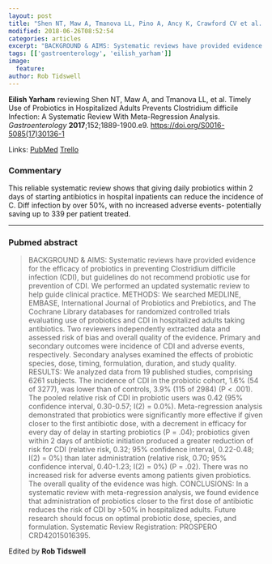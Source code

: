 ```yaml
---
layout: post
title: "Shen NT, Maw A, Tmanova LL, Pino A, Ancy K, Crawford CV et al. (2017) Timely Use of Probiotics in Hospitalized Adults Prevents Clostridium difficile Infection: A Systematic Review With Meta-Regression Analysis. Gastroenterology 152: 1889-1900.e9."
modified: 2018-06-26T08:52:54
categories: articles
excerpt: "BACKGROUND & AIMS: Systematic reviews have provided evidence for the efficacy of probiotics in preventing Clostridium difficile infection (CDI), but guidelines do not recommend probiotic use for prevention of CDI. (Reviewed by Eilish Yarham)"
tags: [['gastroenterology', 'eilish_yarham']]
image:
  feature:
author: Rob Tidswell
---
```


__Eilish Yarham__ reviewing Shen NT, Maw A, and Tmanova LL, et al. Timely Use of Probiotics in Hospitalized Adults Prevents Clostridium difficile Infection: A Systematic Review With Meta-Regression Analysis. _Gastroenterology_ **2017**;152;1889-1900.e9. https://doi.org/S0016-5085(17)30136-1

Links: [PubMed](https://www.ncbi.nlm.nih.gov/pubmed/?term=28192108) [Trello](https://trello.com/c/vGaxP8nb)

### Commentary

This reliable systematic review shows that giving daily probiotics within 2 days of starting antibiotics in hospital inpatients can reduce the incidence of C. Diff infection by over 50%, with no increased adverse events- potentially saving up to 339 per patient treated.

---

### Pubmed abstract

> BACKGROUND & AIMS: Systematic reviews have provided evidence for the efficacy of probiotics in preventing Clostridium difficile infection (CDI), but guidelines do not recommend probiotic use for prevention of CDI. We performed an updated systematic review to help guide clinical practice. METHODS: We searched MEDLINE, EMBASE, International Journal of Probiotics and Prebiotics, and The Cochrane Library databases for randomized controlled trials evaluating use of probiotics and CDI in hospitalized adults taking antibiotics. Two reviewers independently extracted data and assessed risk of bias and overall quality of the evidence. Primary and secondary outcomes were incidence of CDI and adverse events, respectively. Secondary analyses examined the effects of probiotic species, dose, timing, formulation, duration, and study quality. RESULTS: We analyzed data from 19 published studies, comprising 6261 subjects. The incidence of CDI in the probiotic cohort, 1.6% (54 of 3277), was lower than of controls, 3.9% (115 of 2984) (P < .001). The pooled relative risk of CDI in probiotic users was 0.42 (95% confidence interval, 0.30-0.57; I(2) = 0.0%). Meta-regression analysis demonstrated that probiotics were significantly more effective if given closer to the first antibiotic dose, with a decrement in efficacy for every day of delay in starting probiotics (P = .04); probiotics given within 2 days of antibiotic initiation produced a greater reduction of risk for CDI (relative risk, 0.32; 95% confidence interval, 0.22-0.48; I(2) = 0%) than later administration (relative risk, 0.70; 95% confidence interval, 0.40-1.23; I(2) = 0%) (P = .02). There was no increased risk for adverse events among patients given probiotics. The overall quality of the evidence was high. CONCLUSIONS: In a systematic review with meta-regression analysis, we found evidence that administration of probiotics closer to the first dose of antibiotic reduces the risk of CDI by >50% in hospitalized adults. Future research should focus on optimal probiotic dose, species, and formulation. Systematic Review Registration: PROSPERO CRD42015016395.

Edited by __Rob Tidswell__